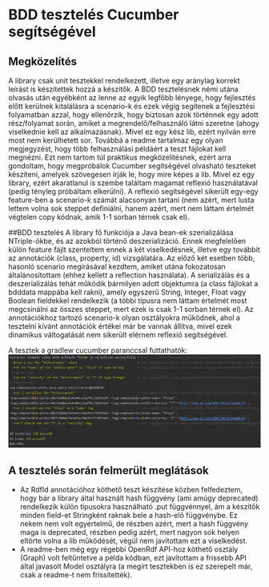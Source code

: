 # BDD tesztelés Cucumber segítségével

## Megközelítés
A library csak unit tesztekkel rendelkezett, illetve egy aránylag korrekt leírást is készítettek hozzá a készítők. A BDD tesztelésnek némi utána olvasás után egyébként az lenne az egyik legfőbb lényege, hogy fejlesztés előtt kerülnek kitalálásra a scenario-k és ezek végig segítenek a fejlesztési folyamatban azzal, hogy ellenőrzik, hogy biztosan azok történnek egy adott rész/folyamat során, amiket a megrendelő/felhasználó látni szeretne (ahogy viselkednie kell az alkalmazásnak). Mivel ez egy kész lib, ezért nyilván erre most nem kerülhetett sor. Továbbá a readme tartalmaz egy olyan megjegyzést, hogy több felhasználási példáért a teszt fájlokat kell megnézni. Ezt nem tartom túl praktikus megközelítésnek, ezért arra gondoltam, hogy megpróbálok Cucumber segítségével olvasható teszteket készíteni, amelyek szövegesen írják le, hogy mire képes a lib. Mivel ez egy library, ezért akaratlanul is szembe találtam magamat reflexió használatával (pedig tényleg próbáltam elkerülni). A reflexió segítségével sikerült egy-egy feature-ben a scenario-k számát alacsonyan tartani (nem azért, mert lusta lettem volna sok steppet definiálni, hanem azért, mert nem láttam értelmét végtelen copy kódnak, amik 1-1 sorban térnek csak el).

##BDD tesztelés
A library fő funkciója a Java bean-ek szerializálása NTriple-ökbe, és az azokból történő deszerializáció. Ennek megfelelően külön feature fájlt szenteltem ennek a két viselkedésnek, illetve egy továbbit az annotációk (class, property, id) vizsgálatára. Az előző két esetben több, hasonló scenario megírásával kezdtem, amiket utána fokozatosan általánosítottam (ehhez kellett a reflection használata). A serializálás és a deszerializálás tehát működik bármilyen adott objektumra (a class fájlokat a bdddata mappába kell rakni), amely egyszerű String, Integer, Float vagy Boolean fieldekkel rendelkezik (a többi típusra nem láttam értelmét most megcsinálni az összes steppet, mert ezek is csak 1-1 sorban térnek el). Az annotációkhoz tartozó scenario-k olyan osztályokra működnek, ahol a tesztelni kívánt annotációk értékei már be vannak állítva, mivel ezek dinamikus váltogatását nem sikerült elérnem reflexió segítségével.

A tesztek a gradlew cucumber paranccsal futtathatók:
![A BDD_tesztek_eredménye](images/bdd-test-count.PNG)

## A tesztelés során felmerült meglátások
*  Az RdfId annotációhoz köthető teszt készítése közben felfedeztem, hogy bár a library által használt hash függvény (ami amúgy deprecated) rendelkezik külön típusokra használható .put függvénnyel, ám a készítők minden field-et Stringként raknak bele a hash-elő függvénybe. Ez nekem nem volt egyértelmű, de részben azért, mert a hash függvény maga is deprecated, részben pedig azért, mert nagyon sok helyen eltörte volna a lib működését, végül nem javítottam ezt a viselkedést.
*  A readme-ben még egy régebbi OpenRdf API-hoz köthető osztály (Graph) volt feltűntetve a példa kódban, ezt javítottam a frissebb API által javasolt Model osztályra (a megírt tesztekben is ez szerepelt már, csak a readme-t nem frissítették).



